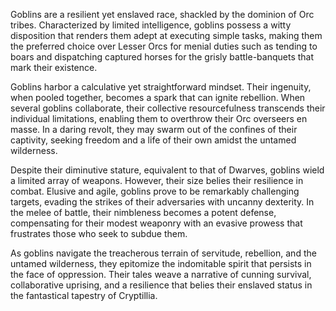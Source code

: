 Goblins are a resilient yet enslaved race, shackled by the dominion of Orc tribes. Characterized by limited intelligence, goblins possess a witty disposition that renders them adept at executing simple tasks, making them the preferred choice over Lesser Orcs for menial duties such as tending to boars and dispatching captured horses for the grisly battle-banquets that mark their existence.

Goblins harbor a calculative yet straightforward mindset. Their ingenuity, when pooled together, becomes a spark that can ignite rebellion. When several goblins collaborate, their collective resourcefulness transcends their individual limitations, enabling them to overthrow their Orc overseers en masse. In a daring revolt, they may swarm out of the confines of their captivity, seeking freedom and a life of their own amidst the untamed wilderness.

Despite their diminutive stature, equivalent to that of Dwarves, goblins wield a limited array of weapons. However, their size belies their resilience in combat. Elusive and agile, goblins prove to be remarkably challenging targets, evading the strikes of their adversaries with uncanny dexterity. In the melee of battle, their nimbleness becomes a potent defense, compensating for their modest weaponry with an evasive prowess that frustrates those who seek to subdue them.

As goblins navigate the treacherous terrain of servitude, rebellion, and the untamed wilderness, they epitomize the indomitable spirit that persists in the face of oppression. Their tales weave a narrative of cunning survival, collaborative uprising, and a resilience that belies their enslaved status in the fantastical tapestry of Cryptillia.